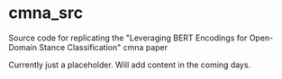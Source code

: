 # cmna_src
Source code for replicating the "Leveraging BERT Encodings for Open-Domain Stance Classification" cmna paper

Currently just a placeholder. Will add content in the coming days.
